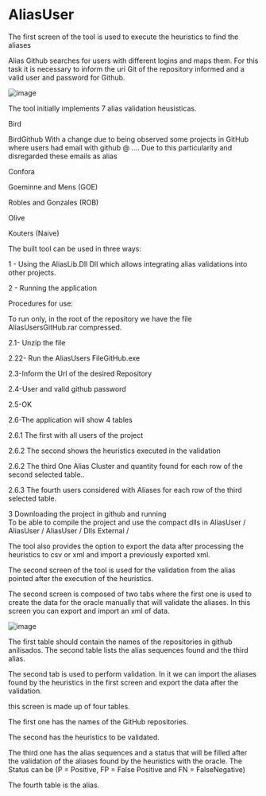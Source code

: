 # AliasUser

The first screen of the tool is used to execute the heuristics to find the aliases

Alias Github searches for users with different logins and maps them. For this task it is necessary to inform the uri Git of the repository informed and a valid user and password for Github.

![image](https://user-images.githubusercontent.com/31331474/32660737-26fbc81e-c60b-11e7-9ffd-fe4905867e3d.png)


The tool initially implements 7 alias validation heusisticas.

Bird

BirdGithub
  With a change due to being observed some projects in GitHub where users had email with github @ ....
  Due to this particularity and disregarded these emails as alias

Confora

Goeminne and Mens (GOE)

Robles and Gonzales (ROB)

Olive

Kouters (Naive)

The built tool can be used in three ways:

1 - Using the AliasLib.Dll Dll which allows integrating alias validations into other projects.

2 - Running the application

Procedures for use:

To run only, in the root of the repository we have the file AliasUsersGitHub.rar compressed.

2.1- Unzip the file

2.22- Run the AliasUsers FileGitHub.exe

2.3-Inform the Url of the desired Repository

2.4-User and valid github password

2.5-OK

2.6-The application will show 4 tables

  2.6.1 The first with all users of the project
  
  2.6.2 The second shows the heuristics executed in the validation
  
  2.6.2 The third One Alias Cluster and quantity found for each row of the second selected table..
  
  2.6.3 The fourth users considered with Aliases for each row of the third selected table.
  
3 Downloading the project in github and running  
To be able to compile the project and use the compact dlls in AliasUser / AliasUser / AliasUser / Dlls External /

The tool also provides the option to export the data after processing the heuristics to csv or xml and import a previously exported xml.

The second screen of the tool is used for the validation from the alias pointed after the execution of the heuristics.

The second screen is composed of two tabs where the first one is used to create the data for the oracle manually that will validate the aliases. In this screen you can export and import an xml of data.

![image](https://user-images.githubusercontent.com/31331474/32661222-3e011508-c60d-11e7-8948-b2c94a51632e.png)

The first table should contain the names of the repositories in github anilisados. The second table lists the alias sequences found and the third alias.

The second tab is used to perform validation. In it we can import the aliases found by the heuristics in the first screen and export the data after the validation.



this screen is made up of four tables.

The first one has the names of the GitHub repositories.

The second has the heuristics to be validated.

The third one has the alias sequences and a status that will be filled after the validation of the aliases found by the heuristics with the oracle. The Status can be (P = Positive, FP = False Positive and FN = FalseNegative)

The fourth table is the alias.
